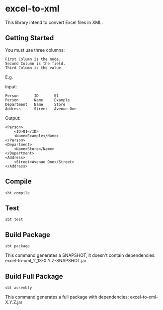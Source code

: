 # excel-to-xml

This library intend to convert Excel files in XML.

## Getting Started

You must use three columns:

```
First Column is the node.
Second Column is the field.
Third Column is the value.
```

E.g.

Input:

```
Person       ID       01
Person       Name     Example
Department   Name     Store
Address      Street   Avenue One
```

Output:

```
<Person>
    <ID>01</ID>
    <Name>Example</Name>
</Person>
<Department>
    <Name>Store</Name>
</Department>
<Address>
    <Street>Avenue One</Street>
</Address>
```

## Compile

```
sbt compile
```

## Test

```
sbt test
```

## Build Package

```
sbt package
```

This command generates a SNAPSHOT, it doesn't contain dependencies:
excel-to-xml_2_13-X.Y.Z-SNAPSHOT.jar

## Build Full Package

```
sbt assembly
```

This command generates a full package with dependencies:
excel-to-xml-X.Y.Z.jar
